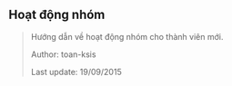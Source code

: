 ## Hoạt động nhóm

> Hướng dẫn về hoạt động nhóm cho thành viên mới.
> 
> Author: toan-ksis
> 
> Last update: 19/09/2015

#### 

